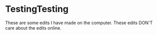 # TestingTesting
These are some edits I have made on the computer. These edits DON'T care about the edits online.
